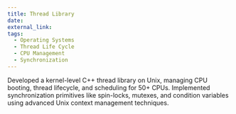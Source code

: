 ```yaml
---
title: Thread Library
date:
external_link:
tags:
  - Operating Systems
  - Thread Life Cycle
  - CPU Management
  - Synchronization
---
```


Developed a kernel-level C++ thread library on Unix, managing CPU booting, thread lifecycle, and scheduling for 50+ CPUs. Implemented synchronization primitives like spin-locks, mutexes, and condition variables using advanced Unix context management techniques.

<!--more-->
